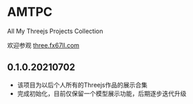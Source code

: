 # AMTPC
All My Threejs Projects Collection  

欢迎参观 [three.fx67ll.com](http://three.fx67ll.com '后期是展示个人所有Threejs的网站（目前是能够完成变形操作的Threejs医疗模型示例）')

## 0.1.0.20210702
* 该项目为以后个人所有的Threejs作品的展示合集
* 完成初始化，目前仅保留一个模型展示功能，后期逐步迭代升级  